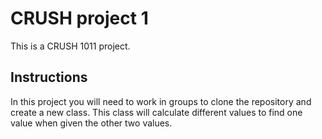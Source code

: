 # CRUSH project 1

This is a CRUSH 1011 project.

## Instructions
In this project you will need to work in groups to clone the repository and create a new class.
This class will calculate different values to find one value when given the other two values.